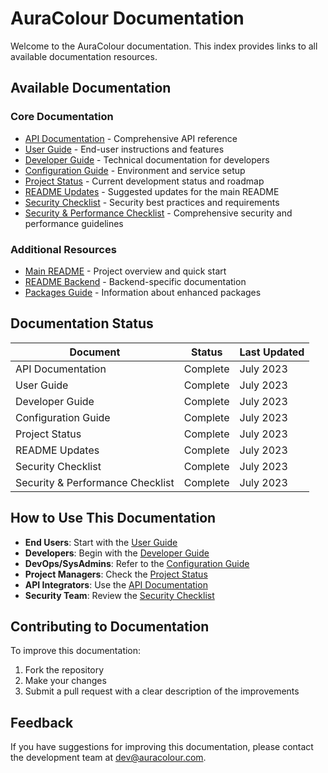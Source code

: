 # AuraColour Documentation

Welcome to the AuraColour documentation. This index provides links to all available documentation resources.

## Available Documentation

### Core Documentation

- [API Documentation](API_DOCUMENTATION.md) - Comprehensive API reference
- [User Guide](USER_GUIDE.md) - End-user instructions and features
- [Developer Guide](DEVELOPER_GUIDE.md) - Technical documentation for developers
- [Configuration Guide](CONFIGURATION_GUIDE.md) - Environment and service setup
- [Project Status](PROJECT_STATUS.md) - Current development status and roadmap
- [README Updates](README_UPDATES.md) - Suggested updates for the main README
- [Security Checklist](SECURITY_CHECKLIST.md) - Security best practices and requirements
- [Security & Performance Checklist](SECURITY_PERFORMANCE_CHECKLIST.md) - Comprehensive security and performance guidelines

### Additional Resources

- [Main README](../README.md) - Project overview and quick start
- [README Backend](../README-BACKEND.md) - Backend-specific documentation
- [Packages Guide](../PACKAGES_GUIDE.md) - Information about enhanced packages

## Documentation Status

| Document | Status | Last Updated |
|----------|--------|--------------|
| API Documentation | Complete | July 2023 |
| User Guide | Complete | July 2023 |
| Developer Guide | Complete | July 2023 |
| Configuration Guide | Complete | July 2023 |
| Project Status | Complete | July 2023 |
| README Updates | Complete | July 2023 |
| Security Checklist | Complete | July 2023 |
| Security & Performance Checklist | Complete | July 2023 |

## How to Use This Documentation

- **End Users**: Start with the [User Guide](USER_GUIDE.md)
- **Developers**: Begin with the [Developer Guide](DEVELOPER_GUIDE.md)
- **DevOps/SysAdmins**: Refer to the [Configuration Guide](CONFIGURATION_GUIDE.md)
- **Project Managers**: Check the [Project Status](PROJECT_STATUS.md)
- **API Integrators**: Use the [API Documentation](API_DOCUMENTATION.md)
- **Security Team**: Review the [Security Checklist](SECURITY_CHECKLIST.md)

## Contributing to Documentation

To improve this documentation:

1. Fork the repository
2. Make your changes
3. Submit a pull request with a clear description of the improvements

## Feedback

If you have suggestions for improving this documentation, please contact the development team at dev@auracolour.com.
